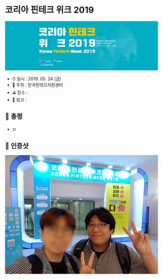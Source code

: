 # 코리아 핀테크 위크 2019

![코리아 핀테크 위크 2019](image.jpg)

- ⏰ 일시 : 2019. 05. 24 (금)
- 💁 주최 : 한국핀테크지원센터
- ⛳ 장소 : 
- 🔗 링크 : 

## 👏 총평 

- ㅁ

## 📸 인증샷

![인증샷](self.png)
